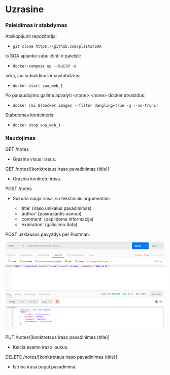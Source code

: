 # Uzrasine

### Paleidimas ir stabdymas

Atsikopijuoti repozitorija:

- ```git clone https://github.com/plssts/SOA```

Is SOA aplanko subuildinti ir paleisti:

- ```docker-compose up --build -d```

arba, jau subuildinus ir sustabdzius:

- ```docker start soa_web_1```

Po panaudojimo galima apvalyti \<none\>:\<none\> docker atvaizdus:
  
- ```docker rmi $(docker images --filter dangling=true -q --no-trunc)```

Stabdomas konteineris:

- ```docker stop soa_web_1```

### Naudojimas

GET /notes

- Grazina visus irasus.

GET /notes/[konktretaus iraso pavadinimas (title)]

- Grazina konkretu irasa.

POST /notes

- Sukuria nauja irasa, su tekstiniais argumentais:

  * 'title'       (iraso unikalus pavadinimas)
  * 'author'      (pasirasantis asmuo)
  * 'comment'     (papildoma informacija)
  * 'expiration'  (galiojimo data)
  
POST uzklausos pavyzdys per Postman:

![Screenshot](docs/post_demo.png)

PUT /notes/[konktretaus iraso pavadinimas (title)]

- Keicia esamo iraso laukus.

DELETE /notes/[konktretaus iraso pavadinimas (title)]

- Istrina irasa pagal pavadinima.
